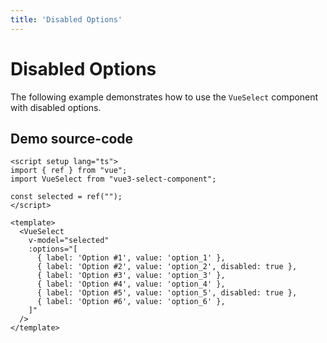 ```yaml
---
title: 'Disabled Options'
---
```


# Disabled Options

The following example demonstrates how to use the `VueSelect` component with disabled options.

<script setup>
import { ref } from "vue";

import VueSelect from "../../src";

const selected = ref("");
</script>

<VueSelect
  v-model="selected"
  :options="[
    { label: 'Option #1', value: 'option_1' },
    { label: 'Option #2', value: 'option_2', disabled: true },
    { label: 'Option #3', value: 'option_3' },
    { label: 'Option #4', value: 'option_4' },
    { label: 'Option #5', value: 'option_5', disabled: true },
    { label: 'Option #6', value: 'option_6' },
  ]"
/>

## Demo source-code

```vue
<script setup lang="ts">
import { ref } from "vue";
import VueSelect from "vue3-select-component";

const selected = ref("");
</script>

<template>
  <VueSelect
    v-model="selected"
    :options="[
      { label: 'Option #1', value: 'option_1' },
      { label: 'Option #2', value: 'option_2', disabled: true },
      { label: 'Option #3', value: 'option_3' },
      { label: 'Option #4', value: 'option_4' },
      { label: 'Option #5', value: 'option_5', disabled: true },
      { label: 'Option #6', value: 'option_6' },
    ]"
  />
</template>
```
